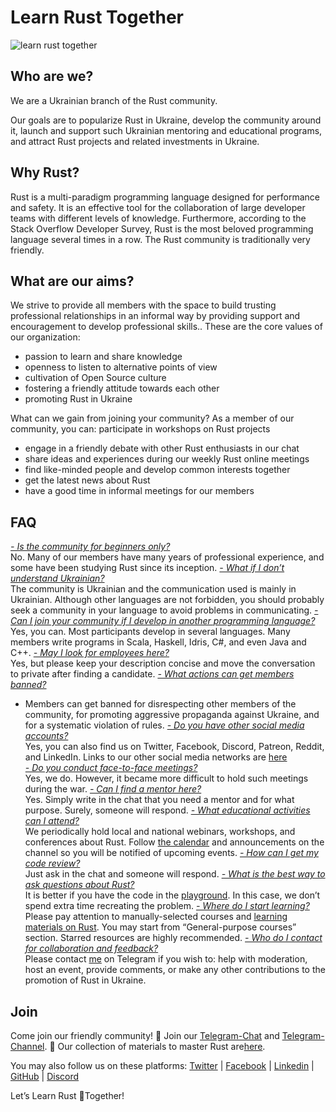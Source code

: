 # Learn Rust Together

![learn rust together](https://raw.githubusercontent.com/Learn-Together-Pro/LearnRustTogether/a393b96375c534418d12c47230b05d1fef9a8fc7/asset/logo/Collage_2.jpg)

## Who are we?
We are a Ukrainian branch of the Rust community.

Our goals are to popularize Rust in Ukraine, develop the community around it, launch and support such Ukrainian mentoring and educational programs, and attract Rust projects and related investments in Ukraine.

## Why Rust?
Rust is a multi-paradigm programming language designed for performance and safety. It is an effective tool for the collaboration of large developer teams with different levels of knowledge. Furthermore, according to the Stack Overflow Developer Survey, Rust is the most beloved programming language several times in a row. The Rust community is traditionally very friendly.

## What are our aims?
We strive to provide all members with the space to build trusting professional relationships in an informal way by providing support and encouragement to develop professional skills..
These are the core values of our organization:

- passion to learn and share knowledge
- openness to listen to alternative points of view
- cultivation of Open Source culture
- fostering a friendly attitude towards each other
- promoting Rust in Ukraine

What can we gain from joining your community?
As a member of  our community, you can:
participate in workshops on Rust projects

- engage in a friendly debate with other Rust enthusiasts in our chat
- share ideas and experiences during our weekly Rust online meetings
- find like-minded people and develop common interests together
- get the latest news about Rust
- have a good time in informal meetings for our members

## FAQ
<ins>*- Is the community for beginners only?*</ins><br/>
No. Many of our members have many years of professional experience, and some have been studying Rust since its inception.
<ins>*- What if I don’t understand Ukrainian?*</ins><br/>
The community is Ukrainian and the communication used is mainly in Ukrainian. Although other languages are not forbidden, you should probably seek a community in your language to avoid problems in communicating.
<ins>*- Can I join your community if I develop in another programming language?*</ins><br/>
Yes, you can. Most participants develop in several languages. Many members write programs in Scala, Haskell, Idris, C#, and even Java and C++.
<ins>*- May I look for employees here?*</ins><br/>
Yes, but please keep your description concise and move the conversation to private after finding a candidate.
<ins>*- What actions can get members  banned?*</ins><br/>
- Members can get banned for disrespecting other members of the community, for promoting aggressive propaganda against Ukraine, and for a systematic violation of rules.
<ins>*- Do you have other social media accounts?*</ins><br/>
Yes, you can also find us on Twitter, Facebook, Discord, Patreon, Reddit, and LinkedIn. Links to our other social media networks are [here](https://t.me/rustlang_ua/2383)   
<ins>*- Do you conduct face-to-face meetings?*</ins><br/>
Yes, we do. However, it became more difficult to hold such meetings during the war.
<ins>*- Can I find a mentor here?*</ins><br/>
Yes. Simply write in the chat that you need a mentor and for what purpose. Surely, someone will respond.
<ins>*- What educational activities can I attend?*</ins><br/>
We periodically hold local and national webinars, workshops, and conferences about Rust. Follow  [the calendar](https://calendar.google.com/calendar/u/0?cid=OWpobWZuYTJmdjcyNjFxNjNzaDV1aHZhNWNAZ3JvdXAuY2FsZW5kYXIuZ29vZ2xlLmNvbQ) and announcements on the channel so you will be notified of upcoming events.
<ins>*- How can I get my code review?*</ins><br/>
Just ask in the chat and someone will respond.
<ins>*- What is the best way to ask questions about Rust?*</ins><br/>
It is better if you have the code in the [playground](https://play.rust-lang.org/). In this case, we don’t spend extra time recreating the problem.
<ins>*- Where do I start learning?*</ins><br/>
Please pay attention to manually-selected courses and [learning materials on Rust](https://github.com/Learn-Together-Pro/LearnRustTogether). You may start from “General-purpose courses” section. Starred resources are highly recommended.
<ins>*- Who do I contact for collaboration and feedback?*</ins><br/>
Please contact [me](https://t.me/wandalen_me) on Telegram if you wish to: help with moderation, host an event, provide comments, or make any other contributions to the promotion of Rust in Ukraine.

## Join
Come join our friendly community!
💬 Join our [Telegram-Chat](https://t.me/rustlang_ua) and [Telegram-Channel](t.me/learn_rust_ukr).
📖 Our collection of materials to master Rust are[here](https://github.com/Learn-Together-Pro/LearnRustTogether).

You may also follow us on these platforms:
[Twitter](https://twitter.com/LearnTogetherP)  | [Facebook](https://www.facebook.com/learntogetherpro) |
[Linkedin](https://www.linkedin.com/company/learn-together-pro) |
[GitHub](https://github.com/Learn-Together-Pro) |
[Discord](https://discord.com/invite/JVCZfTVf5A)

Let’s Learn Rust 🦀Together!
